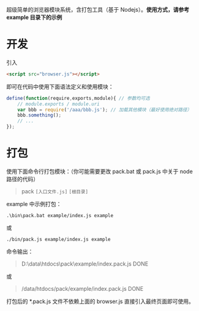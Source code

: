 超级简单的浏览器模块系统，含打包工具（基于 Nodejs）。<strong>使用方式，请参考 example 目录下的示例</strong>



开发
====
引入
```html
<script src="browser.js"></script>
```
即可在代码中使用下面语法定义和使用模块：
```javascript
define(function(require,exports,module){ // 参数均可选
    // module.exports / module.uri
    var bbb = require('/aaa/bbb.js'); // 加载其他模块（最好使用绝对路径）
    bbb.something();
    // ... 
});
```
	
打包
====
使用下面命令行打包模块：（你可能需要更改 pack.bat 或 pack.js 中关于 node 路径的代码）
> pack ``[入口文件.js]`` ``[根目录]``

example 中示例打包：
```
.\bin\pack.bat example/index.js example
```
或
```
./bin/pack.js example/index.js example
```
命令输出：
> D:\data\htdocs\pack\example/index.pack.js
DONE

或
> /data/htdocs/pack/example/index.pack.js
DONE

打包后的 *.pack.js 文件不依赖上面的 browser.js 直接引入最终页面即可使用。



